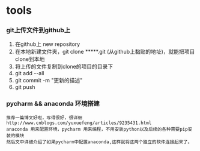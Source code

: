 # tools
### git上传文件到github上
   1. 在github上  new repository
   2. 在本地新建文件夹，git clone *****.git (从github上黏贴的地址)，就能把项目clone到本地
   3. 将上传的文件复制到clone的项目的目录下
   4. git add --all
   5. git commit -m "更新的描述"
   6. git push
   
### pycharm && anaconda 环境搭建
    推荐一篇博文好啦，写得很好，很详细
    http://www.cnblogs.com/yuxuefeng/articles/9235431.html
    anaconda 用来配置环境，pycharm 用来编程，不用安装python以及后续的各种需要pip安装的模块
    然后文中详细介绍了如果pycharm中配置anaconda,这样就将这两个独立的软件连接起来了。
    
